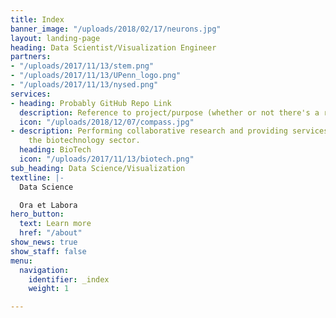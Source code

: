 ```yaml
---
title: Index
banner_image: "/uploads/2018/02/17/neurons.jpg"
layout: landing-page
heading: Data Scientist/Visualization Engineer
partners:
- "/uploads/2017/11/13/stem.png"
- "/uploads/2017/11/13/UPenn_logo.png"
- "/uploads/2017/11/13/nysed.png"
services:
- heading: Probably GitHub Repo Link
  description: Reference to project/purpose (whether or not there's a read.me)
  icon: "/uploads/2018/12/07/compass.jpg"
- description: Performing collaborative research and providing services to support
    the biotechnology sector.
  heading: BioTech
  icon: "/uploads/2017/11/13/biotech.png"
sub_heading: Data Science/Visualization
textline: |-
  Data Science

  Ora et Labora
hero_button:
  text: Learn more
  href: "/about"
show_news: true
show_staff: false
menu:
  navigation:
    identifier: _index
    weight: 1

---
```

